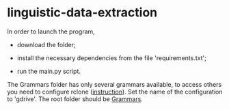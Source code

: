 # linguistic-data-extraction
In order to launch the program, 

- download the folder;

- install the necessary dependencies from the file 'requirements.txt';

- run the main.py script.

The Grammars folder has only several grammars available, to access others you need to configure rclone ([instruction](https://rclone.org/drive/)). Set the name of the configuration to 'gdrive'. The root folder should be [Grammars](https://drive.google.com/drive/folders/1-GRhRW7KyluVOwTmoln9C_5bIyzgSLeN?usp=sharing).

